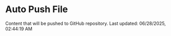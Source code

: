 # Auto Push File

Content that will be pushed to GitHub repository.
Last updated: 06/28/2025, 02:44:19 AM